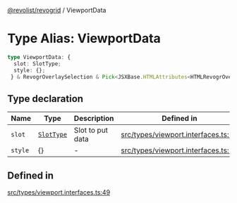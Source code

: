 [@revolist/revogrid](README.md) / ViewportData

# Type Alias: ViewportData

```ts
type ViewportData: {
  slot: SlotType;
  style: {};
 } & RevogrOverlaySelection & Pick<JSXBase.HTMLAttributes<HTMLRevogrOverlaySelectionElement>, "ref"> & Pick<JSXBase.HTMLAttributes<HTMLRevogrDataElement>, "ref"> & RevogrData;
```

## Type declaration

| Name | Type | Description | Defined in |
| ------ | ------ | ------ | ------ |
| `slot` | [`SlotType`](TypeAlias.SlotType.md) | Slot to put data | [src/types/viewport.interfaces.ts:51](https://github.com/revolist/revogrid/blob/ec9aef33f9c1bf72c73d96c05d2eb8650d7cd25f/src/types/viewport.interfaces.ts#L51) |
| `style` | \{\} | - | [src/types/viewport.interfaces.ts:52](https://github.com/revolist/revogrid/blob/ec9aef33f9c1bf72c73d96c05d2eb8650d7cd25f/src/types/viewport.interfaces.ts#L52) |

## Defined in

[src/types/viewport.interfaces.ts:49](https://github.com/revolist/revogrid/blob/ec9aef33f9c1bf72c73d96c05d2eb8650d7cd25f/src/types/viewport.interfaces.ts#L49)
